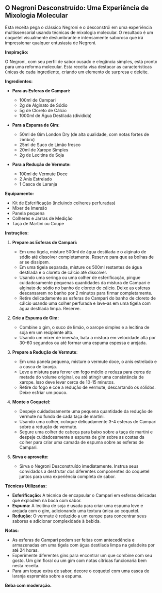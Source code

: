 ## O Negroni Desconstruído: Uma Experiência de Mixologia Molecular

Esta receita pega o clássico Negroni e o desconstrói em uma experiência multissensorial usando técnicas de mixologia molecular. O resultado é um coquetel visualmente deslumbrante e intensamente saboroso que irá impressionar qualquer entusiasta de Negroni.

**Inspiração:**

O Negroni, com seu perfil de sabor ousado e elegância simples, está pronto para uma reforma molecular. Esta receita visa destacar as características únicas de cada ingrediente, criando um elemento de surpresa e deleite.

**Ingredientes:**

* **Para as Esferas de Campari:**
    * 100ml de Campari
    * 2g de Alginato de Sódio
    * 5g de Cloreto de Cálcio
    * 1000ml de Água Destilada (dividida)

* **Para a Espuma de Gim:**
    * 50ml de Gim London Dry (de alta qualidade, com notas fortes de zimbro)
    * 25ml de Suco de Limão fresco
    * 20ml de Xarope Simples
    * 2g de Lecitina de Soja

* **Para a Redução de Vermute:**
    * 100ml de Vermute Doce
    * 2 Anis Estrelado
    * 1 Casca de Laranja

**Equipamento:**

* Kit de Esferificação (incluindo colheres perfuradas)
* Mixer de Imersão
* Panela pequena
* Colheres e Jarras de Medição
* Taça de Martini ou Coupe

**Instruções:**

1. **Prepare as Esferas de Campari:**
    * Em uma tigela, misture 500ml de água destilada e o alginato de sódio até dissolver completamente. Reserve para que as bolhas de ar se dissipem.
    * Em uma tigela separada, misture os 500ml restantes de água destilada e o cloreto de cálcio até dissolver.
    * Usando uma seringa ou uma colher de esferificação, pingue cuidadosamente pequenas quantidades da mistura de Campari e alginato de sódio no banho de cloreto de cálcio. Deixe as esferas descansarem no banho por 2 minutos para firmar completamente.
    * Retire delicadamente as esferas de Campari do banho de cloreto de cálcio usando uma colher perfurada e lave-as em uma tigela com água destilada limpa. Reserve.

2. **Crie a Espuma de Gim:**
    * Combine o gim, o suco de limão, o xarope simples e a lecitina de soja em um recipiente alto.
    * Usando um mixer de imersão, bata a mistura em velocidade alta por 30-60 segundos ou até formar uma espuma espessa e arejada.

3. **Prepare a Redução de Vermute:**
    * Em uma panela pequena, misture o vermute doce, o anis estrelado e a casca de laranja.
    * Leve a mistura para ferver em fogo médio e reduza para cerca de metade do volume original, ou até atingir uma consistência de xarope. Isso deve levar cerca de 10-15 minutos.
    * Retire do fogo e coe a redução de vermute, descartando os sólidos. Deixe esfriar um pouco.

4. **Monte o Coquetel:**
    * Despeje cuidadosamente uma pequena quantidade da redução de vermute no fundo de cada taça de martini.
    * Usando uma colher, coloque delicadamente 3-4 esferas de Campari sobre a redução de vermute.
    * Segure uma colher de cabeça para baixo sobre a taça de martini e despeje cuidadosamente a espuma de gim sobre as costas da colher para criar uma camada de espuma sobre as esferas de Campari.

5. **Sirva e aproveite:**
    * Sirva o Negroni Desconstruído imediatamente. Instrua seus convidados a desfrutar dos diferentes componentes do coquetel juntos para uma experiência completa de sabor.

**Técnicas Utilizadas:**

* **Esferificação:**  A técnica de encapsular o Campari em esferas delicadas que explodem na boca com sabor.
* **Espuma:**  A lecitina de soja é usada para criar uma espuma leve e arejada com o gim, adicionando uma textura única ao coquetel.
* **Redução:**  O vermute é reduzido a um xarope para concentrar seus sabores e adicionar complexidade à bebida. 

**Notas:**

* As esferas de Campari podem ser feitas com antecedência e armazenadas em uma tigela com água destilada limpa na geladeira por até 24 horas.
* Experimente diferentes gins para encontrar um que combine com seu gosto. Um gim floral ou um gim com notas cítricas funcionaria bem nesta receita.
* Para um toque extra de sabor, decore o coquetel com uma casca de laranja espremida sobre a espuma.

**Beba com moderação.**